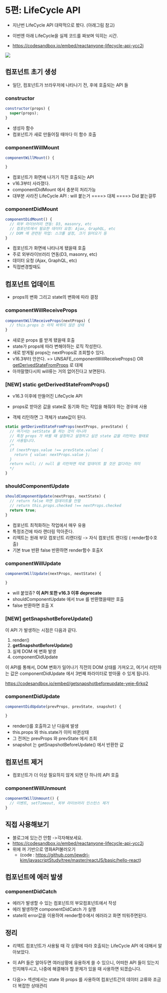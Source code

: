 # 5편: LifeCycle API

- 지난번 LifeCycle API 대략적으로 봤다. (아래그림 참고)

- 이번엔 아래 LifeCycle을 실제 코드를 짜보며 익히는 시간.
- https://codesandbox.io/embed/reactanyone-lifecycle-api-ycc2j

![](D:\github\javascriptStudy\reactJS\basic\img\images.jpg)



## 컴포넌트 초기 생성

- 일단, 컴포넌트가 브라우저에 나타나기 전, 후에 호출되는 API 들

### constructor

```javascript
constructor(props) {
  super(props);
}
```

- 생성자 함수
- 컴포넌트가 새로 만들어질 때마다 이 함수 호출

### componentWillMount

```javascript
componentWillMount() {

}
```

- 컴포넌트가 화면에 나가기 직전 호출되는 API
- v16.3부터 사라졌다.
- componentDidMount 에서 충분히 처리가능
- 대부분 사라진 LifeCycle API : will 붙는거 ====> 대체 ====> Did 붙는걸루 

### componentDidMount

```javascript
componentDidMount() {
  // 외부 라이브러리 연동: D3, masonry, etc
  // 컴포넌트에서 필요한 데이터 요청: Ajax, GraphQL, etc
  // DOM 에 관련된 작업: 스크롤 설정, 크기 읽어오기 등
}
```

- 컴포넌트가 화면에 나타나게 됐을때 호출
- 주로 외부라이브러리 연동(D3, masonry, etc)
- 데이터 요청 (Ajax, GraphQL, etc)
- 직접변경할때도 



## 컴포넌트 업데이트

- props의 변화 그리고 state의 변화에 따라 결정

### componentWillReceiveProps

```javascript
componentWillReceiveProps(nextProps) {
  // this.props 는 아직 바뀌지 않은 상태
}
```

- 새로운 props 를 받게 됐을때 호출
- state가 props에 따라 변해야하는 로직 작성한다. 
- 새로 받게될 props는 nextProps로 조회할수 있다.
- v16.3부터 안쓴다. => UNSAFE_componentWillReceiveProps() OR [getDerivedStateFromProps](https://reactjs.org/docs/react-component.html#static-getderivedstatefromprops) 로 대체
- 아까말했다시피 will류는 거의 없어진다고 보면된다. 



### [NEW] static getDerivedStateFromProps()

- v16.3 이후에 만들어진 LifeCycle API
-  props로 받아온 값을 state로 동기화 하는 작업을 해줘야 하는 경우에 사용 

- 객체 리턴하면 그 객체가 state값이 된다.

```javascript
static getDerivedStateFromProps(nextProps, prevState) {
  // 여기서는 setState 를 하는 것이 아니라
  // 특정 props 가 바뀔 때 설정하고 설정하고 싶은 state 값을 리턴하는 형태로
  // 사용됩니다.
  /*
  if (nextProps.value !== prevState.value) {
    return { value: nextProps.value };
  }
  return null; // null 을 리턴하면 따로 업데이트 할 것은 없다라는 의미
  */
}
```

### shouldComponentUpdate

```javascript
shouldComponentUpdate(nextProps, nextState) {
  // return false 하면 업데이트를 안함
  // return this.props.checked !== nextProps.checked
  return true;
}
```

- 컴포넌트 최적화하는 작업에서 매우 유용
- 특정조건에 따라 랜더링 막아준다.
- 리엑트는 원래 부모 컴포넌트 리랜더링 -> 자식 컴포넌트 랜더링 ( render함수호출)
- 기본 true 반환 false 반환하면 render함수 호출X



### componentWillUpdate

```javascript
componentWillUpdate(nextProps, nextState) {

}
```

- will 붙었쥬? **이 API 또한 v16.3 이후 deprecate**
- shouldComponentUpdate 에서 true 를 반환했을때만 호출
- false 반환하면 호출 X



### [NEW] getSnapshotBeforeUpdate()

이 API 가 발생하는 시점은 다음과 같다.

1. render()
2. **getSnapshotBeforeUpdate()**
3. 실제 DOM 에 변화 발생
4. componentDidUpdate

이 API를 통해서, DOM 변화가 일어나기 직전의 DOM 상태를 가져오고, 여기서 리턴하는 값은 componentDidUpdate 에서 3번째 파라미터로 받아올 수 있게 됩니다.

https://codesandbox.io/embed/getsnapshotbeforeupdate-yeje-6rkq2



### componentDidUpdate

```javascript
componentDidUpdate(prevProps, prevState, snapshot) {

}
```

- render()를 호출하고 난 다음에 발생
- this.props 와 this.state가 이미 바뀐상태
- 그 전꺼는 prevProps 와 prevState 에서 조회
- snapshot 는 getSnapshotBeforeUpdate() 에서 반환한 값



## 컴포넌트 제거

- 컴포넌트가 더 이상 필요하지 않게 되면 단 하나의 API 호출



### componentWillUnmount

```javascript
componentWillUnmount() {
  // 이벤트, setTimeout, 외부 라이브러리 인스턴스 제거
}
```



## 직접 사용해보기

- 블로그에 있는건 안함 ->각자해보세요.
- https://codesandbox.io/embed/reactanyone-lifecycle-api-ycc2j
- 위에 꺼 기반으로 영화API불러오기
  -  (code : https://github.com/jewdri-kim/javascriptStudy/tree/master/reactJS/basic/hello-react)



## 컴포넌트에 에러 발생



### componentDidCatch

- 에러가 발생할 수 있는 컴포넌트의 부모컴포넌트에서 작성
- 에러 발생하면 componentDidCatch 가 실행
- state의 error값을 이용하여 render함수에서 에러라고 화면 띄워주면된다. 



## 정리

- 리액트 컴포넌트가 사용될 때 각 상황에 따라 호출되는 LifeCycle API 에 대해서 알아보았다.

-  이 API 들은 알아두면 여러상황에 유용하게 쓸 수 있으니, 어떠한 API 들이 있는지 인지해두시고, 나중에 해결해야 할 문제가 있을 때 사용하면 되겠습니다.

- 다음>> 섹션에서는 state 와 props 를 사용하여 컴포넌트간의 데이터 교류와 조금 더 복잡한 상태관리



